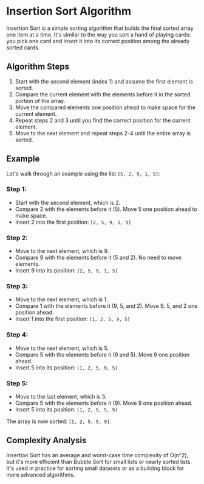# Insertion Sort Algorithm

Insertion Sort is a simple sorting algorithm that builds the final sorted array one item at a time. It's similar to the way you sort a hand of playing cards: you pick one card and insert it into its correct position among the already sorted cards.

## Algorithm Steps

1. Start with the second element (index 1) and assume the first element is sorted.
2. Compare the current element with the elements before it in the sorted portion of the array.
3. Move the compared elements one position ahead to make space for the current element.
4. Repeat steps 2 and 3 until you find the correct position for the current element.
5. Move to the next element and repeat steps 2-4 until the entire array is sorted.

## Example

Let's walk through an example using the list `[5, 2, 9, 1, 5]`:

### Step 1:
- Start with the second element, which is 2.
- Compare 2 with the elements before it (5). Move 5 one position ahead to make space.
- Insert 2 into the first position: `[2, 5, 9, 1, 5]`

### Step 2:
- Move to the next element, which is 9.
- Compare 9 with the elements before it (5 and 2). No need to move elements.
- Insert 9 into its position: `[2, 5, 9, 1, 5]`

### Step 3:
- Move to the next element, which is 1.
- Compare 1 with the elements before it (9, 5, and 2). Move 9, 5, and 2 one position ahead.
- Insert 1 into the first position: `[1, 2, 5, 9, 5]`

### Step 4:
- Move to the next element, which is 5.
- Compare 5 with the elements before it (9 and 5). Move 9 one position ahead.
- Insert 5 into its position: `[1, 2, 5, 9, 5]`

### Step 5:
- Move to the last element, which is 5.
- Compare 5 with the elements before it (9). Move 9 one position ahead.
- Insert 5 into its position: `[1, 2, 5, 5, 9]`

The array is now sorted: `[1, 2, 5, 5, 9]`.

## Complexity Analysis

Insertion Sort has an average and worst-case time complexity of O(n^2), but it's more efficient than Bubble Sort for small lists or nearly sorted lists. It's used in practice for sorting small datasets or as a building block for more advanced algorithms.
